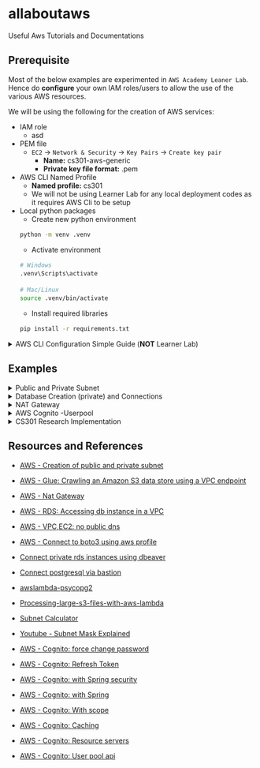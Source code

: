 # allaboutaws
Useful Aws Tutorials and Documentations

## Prerequisite 
Most of the below examples are experimented in `AWS Academy Leaner Lab`. Hence do **configure** your own IAM roles/users to allow the use of the various AWS resources.

We will be using the following for the creation of AWS services:
- IAM role
    - asd
- PEM file
    - `EC2` -> `Network & Security` -> `Key Pairs` -> `Create key pair`
        - **Name:** cs301-aws-generic
        - **Private key file format:** .pem
- AWS CLI Named Profile
    - **Named profile:** cs301
    - We will not be using Learner Lab for any local deployment codes as it requires AWS Cli to be setup
- Local python packages
    - Create new python environment
    ```sh
    python -m venv .venv
    ```
    - Activate environment
    ```sh
    # Windows
    .venv\Scripts\activate

    # Mac/Linux
    source .venv/bin/activate
    ```
    - Install required libraries
    ```sh
    pip install -r requirements.txt
    ```

<details>
<summary>AWS CLI Configuration Simple Guide (<b>NOT</b> Learner Lab) </summary>

1. Install AWS Cli based on your operating system.
    - [Download installer](https://docs.aws.amazon.com/cli/latest/userguide/getting-started-install.html)
2. Since this is not our main aws account, we can configure as a named profile and be part of our profile collection. Otherwise, just `aws configure` is suffice if you want a quick setup and assign the the values as your main credentials
    ```sh
    aws configure --profile <profile-name-of-your-choice>
    # AWS Access Key ID [None]: AKIAI44QH8DHBEXAMPLE
    # AWS Secret Access Key [None]: je7MtGbClwBF/2Zp9Utk/h3yCo8nvbEXAMPLEKEY
    # Default region name [None]: us-east-1
    # Default output format [None]: text
    ```
3. You can check the output by giving the command `aws configure list`
    <img src="static/aws-cli-profile.png">
4. Do note that if you are using a named profile, you have to specify the profile whenever you use an aws resource
    - for e.g.
    ```python
    import boto3

    # Include this line to attach profile to a session
    boto3.setup_default_session(profile_name='dev') 

    boto3.resource('s3') # and so on and so forth
    ```

Below is a list of useful commands for your development
- aws --version
- aws configure list
- aws configure set < key > < value >
- aws configure get < key >
- aws configure list-profiles


</details>

## Examples 
<details>
<summary>Public and Private Subnet </summary>

<img src="static/vpc-private-public-subnet.png">  <!-- weight = "" height = "" -->

### Summary
We will be creating a 
- 1 vpc *(IP address of 10.0.0.0/16)* to allow **65534** hosts (256*256 - 2)
- 1 public subnet *(IP address of 10.0.1.0/24)* to allow **254** hosts (256 - 2)
- 1 private subnet *(IP address of 10.0.2.0/24)* to allow **254** hosts (256 - 2)

The key difference between a private and a public subnet is that private subnet associated with a route table that **doesn’t have a route to an internet gateway**.

### Implementation Steps

**NOTE:** You can click **VPC and more** to create a new VPC with 2 public and 2 private subnet configured automatically for you. Click [here](./static/aws-create-vpc-and-more.png) to see the visualisation!


1. Create VPC
    - `VPC (service)` -> `Virtual private cloud (left navigation menu)` -> `Your VPCs` -> `Create VPC`
        - **Name:** vpc-demo
        - **IPv4 CIDR:** 10.0.0.0/16
2. Create Subnet for both private and public
    - `VPC (service)` -> `Virtual private cloud (left navigation menu)` -> `Subnets` -> `Create subnet`
        - **VPC ID:** <select your VPC from (1)> 
        - **Subnet name:** subnet-public-1, subnet-private-1
        - **Availability Zone:** us-east-1a , us-east-1b *(you can allow AWS to choose for you but I assign manually for better control of resources later on)*
        - **IPv4 CIDR block:** 10.0.1.0/24 , 10.0.2.0/24 respectively
        - CLICK `add new subnet` to add more
3. Create a new Internet gateways
    - `VPC (service)` -> `Virtual private cloud (left navigation menu)` -> `Internet gateways` -> `Create internet gateway`
        - **Name tag:** demo-internet-gateway
    - Click on your gateway, from `Actions` -> `Attach to VPC` 
        - **Available VPCs**: <select your VPC from (1)> 
4. Create Route tables for your private and public subnets
    - Do note that a default route table is already attached during the creation of VPC. In this case we will be using the **default route table for the private subnet** since it is not routed to any internet gateway.
        <img src="static/aws-default-route-table.png">
    - Change the name of the default route table for the private subnet
        - `VPC (service)` -> `Virtual private cloud (left navigation menu)` -> `Route tables`
        - Find the default route table that is under your vpc and hover your mouse-tip to the `-` under the `Name` column.
            - **Edit Name:**: rt-private-1
    - Create route table for public subnet
        - `VPC (service)` -> `Virtual private cloud (left navigation menu)` -> `Route tables` -> `Create route table`
            - **Edit Name:**: rt-public
            - **VPC:** <select your VPC from (1)> 
        - Once created, click on `Edit Routes` and `Add route`
            - **Destination:** 0.0.0.0/0
            - **Target:** Click `Internet Gateway` and you will see the gateway that you have attached in (3)
5. Change the route table for your public subnet *(private subnet should already be attached to the default route table which you renamed at (4))*
    - `VPC (service)` -> `Virtual private cloud (left navigation menu)` -> `Subnets`
    - Click on your public subnet *(subnet-public-1)*
    - Under `Route table`, click `Edit route association` and change the route table ID
        - **Route table ID:**: rt-public
6. Enable DNS hostname in VPC - allow public DNS hostname (if not you have to create eastic IP address for every resource)
    - Check this StackOverFlow [here](https://stackoverflow.com/questions/20941704/ec2-instance-has-no-public-dns)
    - `VPC (service)` -> `Virtual private cloud (left navigation menu)` -> `Your VPCs`
    - Click on your VPC and `Actions` -> `Edit VPC settings`
    - Check Enable DNS hostname
7. Auto-assign public IPv4 address for your public subnet
    - `VPC (service)` -> `Virtual private cloud (left navigation menu)` -> `Subnets`
    - Click on your public subnet and `Actions` -> `Edit subnet settings`
    - check `Enable auto-assign public IPv4 address`
8. YAY! you have successfully setup a private and a public subnet under your own VPC! You can visualise the resource map by clicking on your `VPC`. From the image below, you can see that the two different subnets are associated with different route table. Only the public subnet can access the internet gateway.
    <img src="static/aws-vpc-setup-demo.png">



</details>

<details>
<summary>Database Creation (private) and Connections</summary>

### Summary

<img src="static/aws-rds-setup-subnet.png">

We will be creating a private PostgreSQL DB RDS instance (Learnerlab do not have access AWS Aurora) and will be connecting to it through our local laptop using a proxy (EC2). 

**NOTE:** Do setup your vpc and subnets as from `Public and Private Subnet` section as we will be using them in our implementation.

### Implementation Steps
1. Create Proxy (EC2) in public subnet
    - `EC2 (service)` -> `Instances (left navigation menu)` -> `Instances` -> `Launch instances`
        - **Name:** ec2-proxy
        - **Amazon Machine Image (AMI):** Amazon Linux 2 AMI (free tier eligible)
        - **Instance type:** t2.micro (free tier eligible)
        - **Key pair name:** cs301-aws-generic *(check prerequisite)*
        - Click **Edit** under Network settings
        - **VPC:** vpc-demo *(created from `Public and Private Subnet` section)*
        - **Subnet:** subnet-public-1 *(created from `Public and Private Subnet` section)*
        - **Auto-assign public IP:** Enable
        - **Firewall (security groups):** Create security group (selected) 
        - **Security group name:** proxy-ec2-sg
2. Create DB subnet group 
    - Before that, create another private subnet as DB subnet group need to cover at least 2 AZs. Follow `Public and Private Subnet` section
    - `RDS (service)` -> `Subnet groups (left navigation menu)` -> `Create subnet group`
        - **Name:** private-db-subnet
        - **VPC:** vpc-demo *(created from `Public and Private Subnet` section)*
        - **Availability Zones:** us-east-1b, us-east-1c *(where our private subnets are)*
        - **Subnets:** 10.0.2.0/24, 10.0.3.0/24 *(created from `Public and Private Subnet` section)*
3. Create RDS instance
    - `RDS (service)` -> `Databases (left navigation menu)` -> `Create database`
        - **Engine type:** PostgreSQL
        - **Templates:** Free Tier
        - **DB instance identifier:** demo-db
        - **Master username:**: postgres **(Unchanged)**
        - **Master password:**: < password >
        - Under `Connectivity`
        - **Compute resource:**: Don't connect to an EC2 compute resource (selected) -> **we will manually set up**
        - **Virtual private cloud (VPC):** vpc-demo *(created from `Public and Private Subnet` section)*
        - **DB subnet group:** private-db-subnet *(created in step 2)*
        - **Public access:** No
        - **VPC security group (firewall):** private-db-sg
        - Under `Additional configuration` (Optional)
            - **Initial database name:** < db name >

4. Modify Security Group for your proxy and RDS
    - `EC2 (service)` -> `Network & Security (left navigation menu)` -> `Security Groups`
        - Click on the security group under the name you have assigned for your proxy in step 1 **(proxy-ec2-sg)**
            - Under `Outbound rules`, click on `Edit outbound rules` and add
                - **Type:** Custom TCP *(or you can just specific your database and it will update the port range as well)*
                - **Port Range:** 5432 *(PostgreSQL - change accordingly to your db)*
                - **Destination:** private-db-sg *(Security group created in step 3)* *(Alternatively, you can specify the rds instance IP directly)*
        - Click on the security group under the name you have assigned for your RDS in step 3 **(private-db-sg)**
            - Under `Inbound rules`, click on `Edit inbound rules`
                - remove existing rules and add:
                - **Type:** Custom TCP *(or you can just specific your database and it will update the port range as well)*
                - **Port Range:** 5432 *(PostgreSQL - change accordingly to your db)*
                - **Destination:** proxy-ec2-sg *(Security group of ec2)* *(Alternatively, you can specify the ec2 instance IP directly)*
    - This allows your proxy to add as a bastion host to connect with the RDS in your private subnet
5. Test Connection using Dbeaver
    - Establish **SSH Tunneling** to connect the RDS instance in the private subnet to your EC2 to local machine
        ```sh
        ssh -i testinstance.pem -4 -N -L randomlocalport:DB-endpoint:DB-port username@PublicIPAddress

        # For example
        ssh -i cs301-aws-generic.pem -4 -N -L 8003:demo-db.cmkdoo9tbsig.us-east-1.rds.amazonaws.com:5432 ec2-user@ec2-34-200-231-59.compute-1.amazonaws.com
        ```
        - Explaination of command: [here](https://explainshell.com/explain?cmd=ssh+-i+testinstance.pem+-4+-N+-L+randomport%3ADB-endpoint%3ADB-port+username%40PublicIPAddress)
    - You can check if the tunnel is established by listening to the port that you set above:
        ```sh
        netstat -ntap tcp | grep -i LISTEN | grep portnumber

        # For example
        netstat -ntap tcp | grep -i LISTEN | grep 8003

        # Sample output
        # tcp        0      0 127.0.0.1:8003          0.0.0.0:*               LISTEN      105/ssh
        ```
        - Explaination of command: [here](https://explainshell.com/explain?cmd=netstat+-ntap+tcp+%7C+grep+-i+LISTEN+%7C+grep+8003)
    - You can then connect to the rds instance through the local port you have set
        <img src="static/dbeaver-rds-connect.png">

</details>

<details>
<summary>NAT Gateway </summary>

Learner Lab **does not allow** the creation of NAT Gateway. But we can also access the internet from a private subnet

1. Make sure that your private subnet and public subnet are in the same availability zone.
2. Create a NAT Gateway in the public subnet
3. Edit the route table for your private subnet and add the followings:
    - **Destination:** 0.0.0.0/0
    - **Target:** nat-gateway-id

If we do not wish to use NAT Gateway, we have to set up a reverse proxy to forward the HTTP requests. This include setting up an ec2 instance in the public subnet and having installing apache to do the reverse proxy. Reference source can be found [here](https://serverfault.com/questions/569626/how-to-set-up-port-forwarding-on-amazon-ec2).


</details>

<details>
<summary>AWS Cognito -Userpool </summary>

<p align="center" width="100%">
    <img src="static/aws-cognito-diagram.png">
</p>

### Summary

### Implementation Steps
1. Set up user pool
    - Settting up user pool is quite straightforward. Do refer to this [link](https://docs.aws.amazon.com/cognito/latest/developerguide/cognito-user-pool-as-user-directory.html) for the various options that AWS provides.
    - For this example, we will be doing the followings (else stay default):
        - **Cognito user pool sign-in options:** User name
        - **MFA enforcement:** No MFA *(speed up sign in process at the risk of security)*
        - **Self-service account recovery:** Unchecked Self-service account recovery *(we will not be using the hosted UI)*
        - **Self-registration:** Unchecked self-registration *(we will not be using the hosted UI)*
        - **Allow Cognito to automatically send messages to verify and confirm - Recommended:** Unchecked *(Since we are creating fake user account, we will be using lambda or api to confirm user account instead)*
        - Include
        - Under `Custom attributes - optional`, [Name, Type, Min - optional, Max - optional, Mutable]
            - Add username, string, 2, 10, NOT mutable
            - Add test, string, 1, 50, mutable
        - **Email provider:** Send email with Cognito *(for dev purposes)*
        - **User pool name:** dev-pool
        - **App client name:** dev-app-public *(client secret should be unchecked by default)*
        - Under `Advanced app client settings`:
            - Include **ALLOW_USER_PASSWORD_AUTH** in `Authentication flows`
2. We can either setup users/groups in AWS console UI or creating them via python sdk (faster).
    - Full list of commands can be found >[here](https://boto3.amazonaws.com/v1/documentation/api/latest/reference/services/cognito-idp.html)<
    - There are helper functions set up for you in [aws.py](./scripts/utils/aws.py) for faster creation of users/groups. Alternatively, you can create via the console UI.
3. There are two ways to manage users in user pool and get authenication tokens, either through **Hosted UI (OIDC API)** or **Amazon Cognito user pools API (Boto3 python in this case)**. The difference between the two is that we can set custom scope for OIDC API whereas a fixed scope: `aws.cognito.signin.user.admin` is assigned for native API like boto3. 
    
    Reference link: [here](https://docs.aws.amazon.com/cognito/latest/developerguide/user-pools-API-operations.html)
    - Hosted UI (OIDC API)
        - Since we did not configure any Hosted UI in step 1, we have to create a cognito domain for our Hosted UI authentication endpoints.
            - Click on your userpool and navigate `App integration` -> `Domain` -> `Action` -> `Create Cognito Domain`
        - 
    - Native API (Boto3)
        - Configure config.json and .env file
            - Change the **username** and **password** in [config.json](./scripts/utils/config.json) file under `cognito.get_token.AuthParameters`
            - Set **COGNITO_CLIENT_ID** and **COGNITO_CLIENT_SECRET** (if applicable) in [.env file](./scripts/utils/.env.example)
            - Rename `.env.example` to `.env` to follow along the next few steps and prevent any commit/push to github thereafter.
        - aws.py
            - As mentioned, there are some helper functions which is from the boto3 documentation. You can get/refresh/revoke token using this script.
            ```sh
            usage: aws.py [-h] [--resource RESOURCE] [--action ACTION] [--config CONFIG] [--env ENV] [--s3profile S3PROFILE]
                        [--verbose]

            options:
            -h, --help            show this help message and exit
            --resource RESOURCE   Supported resource: cognito
            --action ACTION       Supported action: get_token, refresh_token, revoke_token
            --config CONFIG       Config file relative to aws.py
            --env ENV             Environment file relative to aws.py
            --s3profile S3PROFILE
                                    S3 Session for local development
            --verbose             Print everything
            ```
        - Get Access Token
            - `COGNITO_REFRESH_TOKEN`, `COGNITO_ACCESS_TOKEN`, `COGNITO_ID_TOKEN` will be saved in your environment file if response is successful.
            ```sh
            # Sample code
            python scripts\utils\aws.py --resource cognito --action get_token --config config.json --env .env --s3profile cs301 --verbose 
            ```            
        - Refresh Access Token
            - `COGNITO_ACCESS_TOKEN`, `COGNITO_ID_TOKEN` will be saved in your environment file if response is successful.
            ```sh
            # Sample code
            python scripts\utils\aws.py --resource cognito --action refresh_token --config config.json --env .env --s3profile cs301 --verbose 
            ``` 
        - Refresh Revoke Token
            ```sh
            # Sample code
            python scripts\utils\aws.py --resource cognito --action revoke_token --config config.json --env .env --s3profile cs301 --verbose 
            ``` 
4. Create a simple API gateway for testing



*Updating in progress, check scripts/utils/aws.py for more details*

Get Token and custom scope through Hoist UI and OIDC endpoints
https://docs.aws.amazon.com/cognito/latest/developerguide/token-endpoint.html
https://docs.aws.amazon.com/cognito/latest/developerguide/user-pools-API-operations.html

https://docs.aws.amazon.com/apigateway/latest/developerguide/apigateway-create-cognito-user-pool.html




</details>





<details>
<summary>CS301 Research Implementation </summary>

### Summary
The research focuses on evaluating the efficiency of processing large csv files and inserting into a Postgres database through:
1. Recurring Lambda function
2. AWS GLUE

Since this is just a research, there are quite alot of hard-coded values which we should not be doing in real production!

### Implementation Steps (Brief)
1. Recurring lambda function (reference [here](https://medium.com/swlh/processing-large-s3-files-with-aws-lambda-2c5840ae5c91))
    - Lambda does not provide 3rd party libraries out of the box. We have to zip the files and upload the lambda codes.
    - Zip the psycopg2 folder of your choice together ([awslambda-psycopg2 Github repo](https://github.com/jkehler/awslambda-psycopg2)) with the lambda handler code found [here](./scripts/research_lambda_handler.py)
    - Remember to increase the default time limit to 15 minutes.
2. AWS Glue
    - Attached an Amazon S3 endpoint to the VPC. Check [here](https://docs.aws.amazon.com/glue/latest/dg/connection-S3-VPC.html) for more details.
    - Create Crawler to get s3 files and process columns
    - Establish connection with Postgres database and create Crawler as well
    - Copy/upload the python script and create job. [Glue script](./scripts/research_glue_etl_test.py)

### Results - Lambda
The usual practice of ingesting data from a large CSV file is to send records to a message queue and allow the processing of each record to run asynchronously. The team simulated this environment by invoking an AWS Lambda function to open the CSV file and create a generator to receive each row. These rows are processed and sent to the database. 

As each lambda function has a maximum duration limit of 15 minutes, the function regularly checks if the remaining time is more than the stipulated time (defined by us) after each row retrieval. Another lambda function will be invoked asynchronously with the same event object and the additional offset value. This offset value helps to determine the last position of the processed records. 

<p align="center" width="100%">
    <img src="static/aws-research-lambda-logs.png">
    <img src="static/aws-research-lambda-insert-time.png">
</p>

The whole process took approximately 28 minutes for 478,817 records. The team reckons that the duration will increase as the processing algorithm gets more complex. 

### Results - Glue
The entire CSV file is processed and only sent to the database once all algorithms run successfully. The insertion of  478,817 records took approximately 3 seconds and the glue job took approximately 3 to 5 minutes. 

<p align="center" width="100%">
    <img src="static/aws-research-glue-logs.png">
    <img src="static/aws-research-glue-insert-time.png">
</p>


</details>



## Resources and References
- [AWS - Creation of public and private subnet](https://www.1cloudhub.com/aws-vpc-101-creation-of-public-subnet-and-private-subnet-in-vpc-and-test-connectivity/)
- [AWS - Glue: Crawling an Amazon S3 data store using a VPC endpoint](https://docs.aws.amazon.com/glue/latest/dg/connection-S3-VPC.html)
- [AWS - Nat Gateway](https://docs.aws.amazon.com/vpc/latest/userguide/nat-gateway-scenarios.html#public-nat-internet-access)
- [AWS - RDS: Accessing db instance in a VPC](https://docs.aws.amazon.com/AmazonRDS/latest/UserGuide/USER_VPC.Scenarios.html#USER_VPC.Scenario1)
- [AWS - VPC,EC2: no public dns](https://stackoverflow.com/questions/20941704/ec2-instance-has-no-public-dns)
- [AWS - Connect to boto3 using aws profile](https://stackoverflow.com/questions/33378422/how-to-choose-an-aws-profile-when-using-boto3-to-connect-to-cloudfront)
- [Connect private rds instances using dbeaver](https://fitdevops.in/connect-to-private-rds-instances-using-dbeaver/)
- [Connect postgresql via bastion](https://gist.github.com/kshailen/0d4f78596b0ab12659be908163ed1fc2)
- [awslambda-psycopg2](https://github.com/jkehler/awslambda-psycopg2)
- [Processing-large-s3-files-with-aws-lambda](https://medium.com/swlh/processing-large-s3-files-with-aws-lambda-2c5840ae5c91)
- [Subnet Calculator](https://www.davidc.net/sites/default/subnets/subnets.html)
- [Youtube - Subnet Mask Explained](https://www.youtube.com/watch?v=s_Ntt6eTn94)

- [AWS - Cognito: force change password](https://stackoverflow.com/questions/40287012/how-to-change-user-status-force-change-password)
- [AWS - Cognito: Refresh Token](https://stackoverflow.com/questions/65351577/boto3-initiate-auth-raises-notauthorizedexception-for-valid-refresh-tokens)
- [AWS - Cognito: with Spring security](https://medium.com/cloud-base/resource-server-with-cognito-b7fbfbee0155)
- [AWS - Cognito: with Spring](https://stackoverflow.com/questions/74572577/springboot-aws-cognito-configuration-i-need-some-clarification)
- [AWS - Cognito: With scope](https://stackoverflow.com/questions/63177503/login-cognito-using-with-scope-openid-using-id-token-or-access-token-dont-worki)
- [AWS - Cognito: Caching](https://docs.aws.amazon.com/cognito/latest/developerguide/amazon-cognito-user-pools-using-tokens-caching-tokens.html)
- [AWS - Cognito: Resource servers](https://docs.aws.amazon.com/cognito/latest/developerguide/cognito-user-pools-define-resource-servers.html)
- [AWS - Cognito: User pool api](https://docs.aws.amazon.com/cognito/latest/developerguide/user-pools-API-operations.html)
